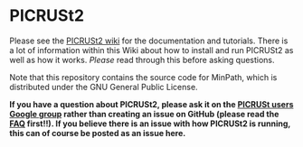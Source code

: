 # PICRUSt2

Please see the [PICRUSt2 wiki](https://github.com/picrust/picrust2/wiki) for the documentation and tutorials. There is a lot of information within this Wiki about how to install and run PICRUSt2 as well as how it works. *Please* read through this before asking questions. 

Note that this repository contains the source code for MinPath, which is distributed under the GNU General Public License.

**If you have a question about PICRUSt2, please ask it on the [PICRUSt users Google group](https://groups.google.com/g/picrust-users) rather than creating an issue on GitHub (please read the [FAQ](https://github.com/picrust/picrust2/wiki/Frequently-Asked-Questions) first!!). If you believe there is an issue with how PICRUSt2 is running, this can of course be posted as an issue here.**

